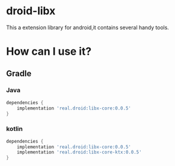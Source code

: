 # droid-libx

This a extension library for android,it contains several handy tools.

# How can I use it?

## Gradle

### Java

``` gradle
dependencies {
    implementation 'real.droid:libx-core:0.0.5'
}
```

### kotlin

``` gradle
dependencies {
    implementation 'real.droid:libx-core:0.0.5'
    implementation 'real.droid:libx-core-ktx:0.0.5'
}
```